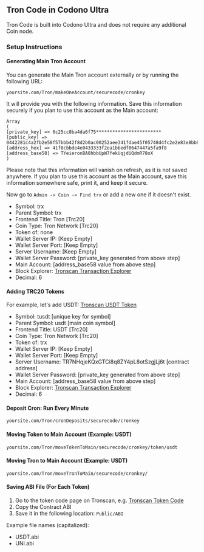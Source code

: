## Tron Code in Codono Ultra

Tron Code is built into Codono Ultra and does not require any additional Coin node.

### Setup Instructions

#### Generating Main Tron Account

You can generate the Main Tron account externally or by running the following URL:

```
yoursite.com/Tron/makeOneAccount/securecode/cronkey

```

It will provide you with the following information. Save this information securely if you plan to use this account as the Main account:

```
Array
(
[private_key] => 6c25cc8ba4da6f75************************
[public_key] => 0442281c4a2fb2e58f57bbb42f8d2b0ac00252aee341fdae45f05748d4fc2e2e83e8bb8e872da8157b7258cd09aa0c35d404d568bce1430398ef7e88eb6e6674b8
[address_hex] => 41f8cbbde4e0433333f2ea1bbedf0647447a5fa9f8
[address_base58] => TYeieronBA8hbbUpW7fekUqjdUQdmR78oX
)
```


Please note that this information will vanish on refresh, as it is not saved anywhere. If you plan to use this account as the Main account, save this information somewhere safe, print it, and keep it secure.

Now go to `Admin -> Coin -> Find trx` or add a new one if it doesn't exist.

- Symbol: trx
- Parent Symbol: trx
- Frontend Title: Tron [Trc20]
- Coin Type: Tron Network [Trc20]
- Token of: none
- Wallet Server IP: [Keep Empty]
- Wallet Server Port: [Keep Empty]
- Server Username: [Keep Empty]
- Wallet Server Password: [private_key generated from above step]
- Main Account: [address_base58 value from above step]
- Block Explorer: [Tronscan Transaction Explorer](https://tronscan.org/#/transaction/)
- Decimal: 6

#### Adding TRC20 Tokens

For example, let's add USDT: [Tronscan USDT Token](https://tronscan.io/#/token20/TR7NHqjeKQxGTCi8q8ZY4pL8otSzgjLj6t)

- Symbol: tusdt [unique key for symbol]
- Parent Symbol: usdt [main coin symbol]
- Frontend Title: USDT [Trc20]
- Coin Type: Tron Network [Trc20]
- Token of: trx
- Wallet Server IP: [Keep Empty]
- Wallet Server Port: [Keep Empty]
- Server Username: TR7NHqjeKQxGTCi8q8ZY4pL8otSzgjLj6t [contract address]
- Wallet Server Password: [private_key generated from above step]
- Main Account: [address_base58 value from above step]
- Block Explorer: [Tronscan Transaction Explorer](https://tronscan.org/#/transaction/)
- Decimal: 6

#### Deposit Cron: Run Every Minute

```
yoursite.com/Tron/cronDeposits/securecode/cronkey

```

#### Moving Token to Main Account (Example: USDT)

```
yoursite.com/Tron/moveTokenToMain/securecode/cronkey/token/usdt

```


#### Moving Tron to Main Account (Example: USDT)

```
yoursite.com/Tron/moveTronToMain/securecode/cronkey/

```



#### Saving ABI File (For Each Token)

1. Go to the token code page on Tronscan, e.g. [Tronscan Token Code](https://tronscan.io/#/token20/TR7NHqjeKQxGTCi8q8ZY4pL8otSzgjLj6t/code)
2. Copy the Contract ABI
3. Save it in the following location: `Public/ABI`

Example file names (capitalized):

- USDT.abi
- UNI.abi

